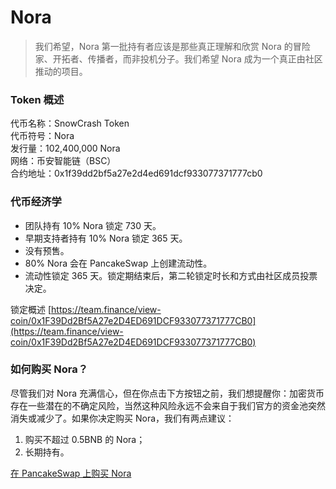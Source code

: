 # Nora

> 我们希望，Nora 第一批持有者应该是那些真正理解和欣赏 Nora 的冒险家、开拓者、传播者，而非投机分子。我们希望 Nora 成为一个真正由社区推动的项目。

### Token 概述

代币名称：SnowCrash Token  
代币符号：Nora  
发行量：102,400,000 Nora  
网络：币安智能链（BSC）  
合约地址：0x1f39dd2bf5a27e2d4ed691dcf933077371777cb0

### 代币经济学

* 团队持有 10% Nora 锁定 730 天。
* 早期支持者持有 10% Nora 锁定 365 天。
* 没有预售。
* 80% Nora 会在 PancakeSwap 上创建流动性。 
* 流动性锁定 365 天。锁定期结束后，第二轮锁定时长和方式由社区成员投票决定。

锁定概述 [https://team.finance/view-coin/0x1F39Dd2Bf5A27e2D4ED691DCF933077371777CB0](https://team.finance/view-coin/0x1F39Dd2Bf5A27e2D4ED691DCF933077371777CB0)

### 如何购买 Nora？

尽管我们对 Nora 充满信心，但在你点击下方按钮之前，我们想提醒你：加密货币存在一些潜在的不确定风险，当然这种风险永远不会来自于我们官方的资金池突然消失或减少了。如果你决定购买 Nora，我们有两点建议：

1. 购买不超过 0.5BNB 的 Nora；
2. 长期持有。

[在 PancakeSwap 上购买 Nora](https://exchange.pancakeswap.finance/#/swap?outputCurrency=0x1f39dd2bf5a27e2d4ed691dcf933077371777cb0)

